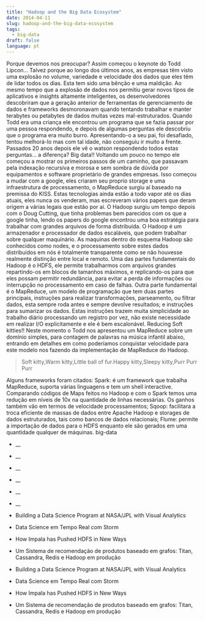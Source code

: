 ```yaml
---
title: "Hadoop and the Big Data Ecosystem"
date: 2014-04-11
slug: hadoop-and-the-big-data-ecosystem
tags:
  - big-data
draft: false
language: pt
---
```


Porque devemos nos preocupar? Assim começou o keynote do Todd Lipcon… Talvez porque ao longo dos últimos anos, as empresas têm visto uma explosão no volume, variedade e velocidade dos dados que eles têm de lidar todos os dias. Esta tem sido uma bênção e uma maldição. Ao mesmo tempo que a explosão de dados nos permitiu gerar novos tipos de aplicativos e insights altamente inteligentes, os desenvolvedores descobriram que a geração anterior de ferramentas de gerenciamento de dados e frameworks desmoronavam quando tentando trabalhar e manter terabytes ou petabytes de dados muitas vezes mal-estruturados.
Quando Todd era uma criança ele encontrou um programa que se fazia passar por uma pessoa respondendo, e depois de algumas perguntas ele descobriu que o programa era muito burro. Apresentando-o a seu pai, foi desafiado, tentou melhorá-lo mas com tal idade, não conseguiu ir muito a frente. Passados 20 anos depois ele vê o watson respondendo todos estas perguntas… a diferença? Big data!!
Voltando um pouco no tempo ele começou a mostrar os primeiros passos de um caminho, que passavam pela indexação recursiva e morosa e sem sombra de dúvida por equipamentos e software proprietário de grandes empresas.
Isso começou a mudar com a google, eles criaram seu proprio storage e uma infraestrutura de processamento, o MapReduce surgiu aí baseado na premissa do KISS. Estas tecnologias ainda estão a todo vapor até os dias atuais, eles nunca os venderam, mas escreveram vários papers que deram origem a várias legais que estão por aí.
O Hadoop surgiu um tempo depois com o Doug Cutting, que tinha problemas bem parecidos com os que a google tinha, lendo os papers do google encontrou uma boa estratégia para trabalhar com grandes arquivos de forma distribuída.
O Hadoop é um armazenador e processador de dados escaláveis, que podem trabalhar sobre qualquer maquinário. As maquinas dentro do esquema Hadoop são conhecidos como nodes, e o processamento sobre estes dados distribuídos em nós é totalmente transparente como se não houvesse realmente distinção entre local e remoto.
Uma das partes fundamentais do Hadoop é o HDFS, ele permite trabalharmos com arquivos grandes repartindo-os em blocos de tamanhos máximos, e replicando-os para que eles possam permitir redundância, para evitar a perda de informações ou interrupção no processamento em caso de falhas.
Outra parte fundamental é o MapReduce, um modelo de programação que tem duas partes principais, instruções para realizar transformações, parseamento, ou filtrar dados, esta sempre roda antes e sempre devolve resultados; e instruções para sumarizar os dados. Estas instruções trazem muita simplicidade ao trabalho diário processando um registro por vez, não existe necessidade em realizar I/O explicitamente e ele é bem escalonável.
Reducing Soft kitties!!
Neste momento o Todd nos apresentou um MapReduce sobre um domínio simples, para contagem de palavras na música infantil abaixo, entrando em detalhes em como poderíamos conquistar velocidade para este modelo nos fazendo da implementação de MapReduce do Hadoop.
> Soft kitty,Warm kitty,Little ball of fur.Happy kitty,Sleepy kitty,Purr Purr Purr

Alguns frameworks foram citados:
Spark: é um framework que trabalha MapReduce, suporta várias linguagens e tem um shell interactive. Comparando códigos de Maps feitos no Hadoop e com o Spark temos uma redução em níveis de 10x na quantidade de linhas necessárias. Os ganhos também vão em termos de velocidade processamentos;
Sqoop: facilitara a troca eficiente de massas de dados entre Apache Hadoop e storages de dados estruturados, tais como bancos de dados relacionais;
Flume: permite a importação de dados para o HDFS enquanto ele são gerados em uma quantidade qualquer de máquinas.
big-data
- __
- __
- __
- __
- __
- __

- Building a Data Science Program at NASA/JPL with Visual Analytics
- Data Science em Tempo Real com Storm
- How Impala has Pushed HDFS in New Ways
- Um Sistema de recomendação de produtos baseado em grafos: Titan, Cassandra, Redis e Hadoop em produção

- Building a Data Science Program at NASA/JPL with Visual Analytics
- Data Science em Tempo Real com Storm
- How Impala has Pushed HDFS in New Ways
- Um Sistema de recomendação de produtos baseado em grafos: Titan, Cassandra, Redis e Hadoop em produção